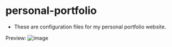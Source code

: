 # personal-portfolio

- These are configuration files for my personal portfolio website. 

Preview: 
![image](https://user-images.githubusercontent.com/110167699/226162294-43f3bcee-bf6c-47b0-84ef-536be820e46a.png)


